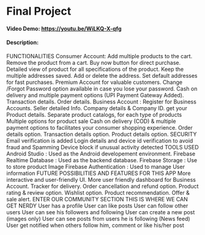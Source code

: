 # Final Project
#### Video Demo:  <https://youtu.be/WiLKQ-X-qfg>
#### Description:


FUNCTIONALITIES
Consumer Account:
Add multiple products to the cart. Remove the product from a cart. Buy now button for direct purchase. 
Detailed view of product for all specifications of the product. Keep the multiple addresses saved. Add or delete the address. 
Set default addresses for fast purchases. Premium Account for valuable customers. Change /Forgot Password option available in 
case you lose your password. Cash on delivery and multiple payment options (UPI Payment Gateway Added). Transaction details. Order details.
Business Account :
Register for Business Accounts. Seller detailed Info. Company details & Company ID. get your Product details. Separate product catalogs, for 
each type of products Multiple options for product sale Cash on delivery (COD) & multiple payment options to facilitates your consumer shopping 
experience. Order details option. Transaction details option. Product details option.
SECURITY
Email verification is added Login details and device id verification to avoid fraud and Spamming Device block if unusual activity detected
TOOLS USED
Android Studio : Used as the Android developement environment. Firebase Realtime Database : Used as the backend database. Firebase Storage : Use 
to store product Image Firebase Authentication : Used to manage User information
FUTURE POSSIBILITIES AND FEATURES FOR THIS APP
More interactive and user-friendly UI. More user friendly dashboard for Business Account. Tracker for delivery. Order cancellation and refund option. 
Product rating & review option. Wishlist option. Product recommendation. Offer & sale alert.
ENTER OUR COMMUNITY SECTION
THIS IS WHERE WE CAN GET NERDY
User has a profile User can like posts User can follow other users User can see his followers and following User can create a new post (images only) 
User can see posts from users he is following (News feed) User get notified when others follow him, comment or like his/her post
